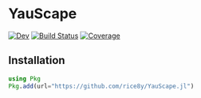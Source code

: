 # YauScape

<!-- [![Stable](https://img.shields.io/badge/docs-stable-blue.svg)](https://rice8y.github.io/YauScape.jl/stable/) -->
[![Dev](https://img.shields.io/badge/docs-dev-blue.svg)](https://rice8y.github.io/YauScape.jl/dev/)
[![Build Status](https://github.com/rice8y/YauScape.jl/actions/workflows/CI.yml/badge.svg?branch=main)](https://github.com/rice8y/YauScape.jl/actions/workflows/CI.yml?query=branch%3Amain)
[![Coverage](https://codecov.io/gh/rice8y/YauScape.jl/branch/main/graph/badge.svg)](https://codecov.io/gh/rice8y/YauScape.jl)

## Installation

```julia
using Pkg
Pkg.add(url="https://github.com/rice8y/YauScape.jl")
```